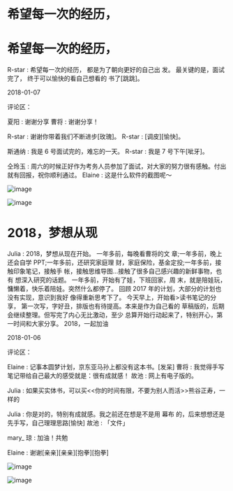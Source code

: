 # 希望每一次的经历，

# 希望每一次的经历，

R-star : 希望每一次的经历， 都是为了朝向更好的自己出 发。 最关键的是，面试完了， 终于可以愉快的看自己想看的 书了[跳跳]。

2018-01-07

评论区：

夏阳 : 谢谢分享 曹将 : 谢谢分享！

R-star : 谢谢你带着我们不断进步[玫瑰]。 R-star : [调皮][愉快]。

斯通纳 : 我是 6 号面试完的，难忘的一天。 R-star : 我是 7 号下午[呲牙]。

仝玲玉 : 周六的时候正好作为考务人员参加了面试，对大家的努力很有感触。付出就有回报，祝你顺利通过。 Elaine : 这是什么软件的截图呢～

![image](img/Image_188.png)

![image](img/Image_189.png)

# 2018，梦想从现

Julia : 2018，梦想从现在开始。 一年多前，每晚看曹将的文 章;一年多前，晚上还会自学 PPT;一年多前，还研究家庭理 财，家庭保险，基金定投;一年多前，接触印象笔记，接触手 帐，接触思维导图...接触了很多自己感兴趣的新鲜事物，也有 想深入研究的话题。 一年多前，开始有了娃，下班回家，周 末，就是陪娃玩，慵懒着，快乐着陪娃。突然什么都停了。 回顾 2017 年的计划，大部分的计划也没有实现，意识到我好 像得重新思考下了。 今天早上，开始看>读书笔记的分享， 第一次写，字好丑，排版也有待提高。本来是作为自己看的 草稿版的，后期会继续整理。但写完了内心无比激动，至少 总算开始行动起来了，特别开心，第一时间和大家分享。 2018，一起加油

2018-01-06

评论区：

Elaine : 记事本圆梦计划，京东亚马孙上都没有这本书。[发呆] 曹将 : 我觉得手写笔记带给自己最大的感受就是：很有成就感！ 故池 : 网上有电子版的。

Julia : 如果买实体书，可以买<<你的时间有限，不要为别人而活>>熊谷正寿，一样的

Julia : 你是对的，特别有成就感。我之前还在想是不是用 幕布 的，后来想想还是先手写，自己理理思路[愉快] 故池 : 「文件」

mary_ 琼 : 加油！共勉

Elaine : 谢谢[亲亲][亲亲][抱拳][抱拳]

![image](img/Image_190.png)

![image](img/Image_191.png)